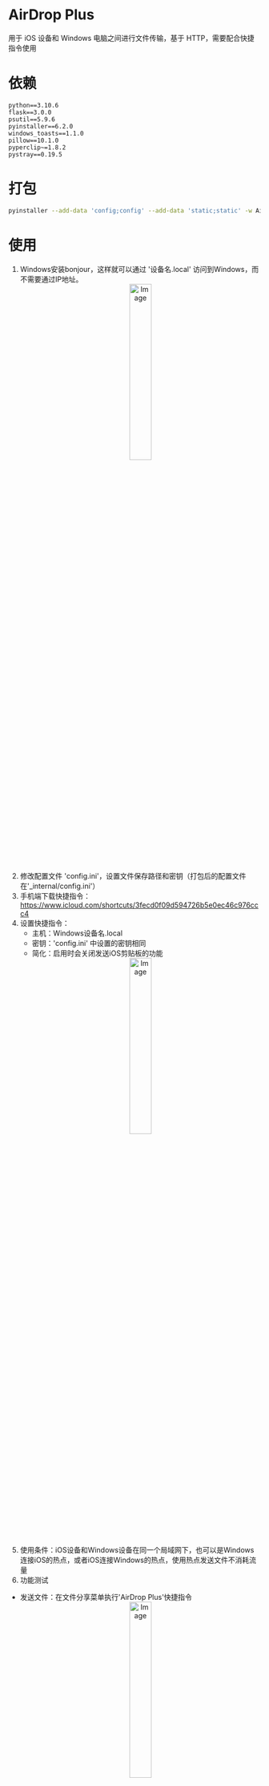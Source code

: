 # AirDrop Plus

用于 iOS 设备和 Windows 电脑之间进行文件传输，基于 HTTP，需要配合快捷指令使用

# 依赖

```
python==3.10.6
flask==3.0.0
psutil==5.9.6
pyinstaller==6.2.0
windows_toasts==1.1.0
pillow==10.1.0
pyperclip~=1.8.2
pystray==0.19.5
```

# 打包

```bash
pyinstaller --add-data 'config;config' --add-data 'static;static' -w AirDropPlus.py
```

# 使用
1. Windows安装bonjour，这样就可以通过 '设备名.local' 访问到Windows，而不需要通过IP地址。
    <div style="text-align:center;">
        <img src="pic/windows_device_name.png" alt="Image" style="width: 30%;">
    </div>
2. 修改配置文件 'config.ini'，设置文件保存路径和密钥（打包后的配置文件在'_internal/config.ini'）
3. 手机端下载快捷指令：https://www.icloud.com/shortcuts/3fecd0f09d594726b5e0ec46c976ccc4
4. 设置快捷指令：
   - 主机：Windows设备名.local
   - 密钥：'config.ini' 中设置的密钥相同
   - 简化：启用时会关闭发送iOS剪贴板的功能
   <div style="text-align:center;">
       <img src="pic/shortcut_conf.png" alt="Image" style="width: 30%;">
   </div>
5. 使用条件：iOS设备和Windows设备在同一个局域网下，也可以是Windows连接iOS的热点，或者iOS连接Windows的热点，使用热点发送文件不消耗流量
6. 功能测试
  - 发送文件：在文件分享菜单执行'AirDrop Plus'快捷指令
    <div style="text-align:center;">
      <img src="pic/send_file.png" alt="Image" style="width: 30%;">
    </div>
  - 接收文件：直接执行'AirDrop Plus'快捷指令，也可以在辅助功能中设置成双击手机背面触发，15 Pro系列可以设置成侧边按钮触发。
    - 当'简化'被开启时，运行后iOS接收Windows上复制的内容(文件、图像、文本)。
    - 当'简化'被关闭时，运行后会弹出一个菜单，选择发送iOS剪贴板，还是接收Windows剪贴板
    <div style="text-align:center;">
      <img src="pic/receive_file.png" alt="Image" style="width: 20%;">
    <img src="pic/shortcut_menu.jpg" alt="Image" style="width: 30%;">
    </div>

# 问题
快捷指令运行超时：
1. 检查电脑防火墙是否屏蔽了**config.ini**中设置的端口
2. 检查局域网环境是否通畅（校园网环境可能局域网设备的通信是被禁止的）
3. 检查**config.ini**中设置的端口号是否与快捷指令中设置的一致
4. 检查快捷指令设置的**主机名**是否与电脑**主机名**一致（主机名不能是中文）。也可以把**主机名.local**改成IP地址试试

启动后没有通知，但后台查看进程是在运行的：
1. 可能是电脑系统版本比较旧不支持交互式通知，在**config.ini**里改成传统通知试试

# API
## 0. 请求头参数
| 参数名             | 类型     | 描述                                                            |
|-----------------|--------|---------------------------------------------------------------|
| ShortcutVersion | String | 快捷指令的版本，需要和 config.ini 中的 version 一致                          |
| Authorization   | String | 密钥，需要和 config.ini 中的 key 前两位一致，例如 config.ini 为 1.5.1，此处需要是1.5 |

## 1. 发送文件
> 移动端发送一个文件到PC
### 请求
[POST] /file

请求体: Form

| 参数名            | 类型     | 描述                                                                                                                                |
|----------------|--------|-----------------------------------------------------------------------------------------------------------------------------------|
| file           | File   | 要发送的文件                                                                                                                            |

### 返回
- 返回类型: JSON
- 返回内容:
    ```json
    {
        "success": true,
        "msg": "发送成功",
        "data": null
    }
    ```
## 2. 获取文件
> 获取PC上的文件
### 请求
[GET] /file/[path]

| 参数名      | 类型     | 描述            |
|----------|--------|---------------|
| path     | String | 文件路径的base64编码 |
### 返回
- 返回类型: 文件

## 3. 发送剪贴板
> 发送剪贴板发送到PC
### 请求
[POST] /clipboard
#### 请求参数
- 请求体: Form

| 参数名       | 类型     | 描述       |
|-----------|--------|----------|
| clipboard | String | 移动端剪贴板内容 |

### 返回
- 返回类型: JSON
- 返回内容:
    ```json
    {
        "success": true,
        "msg": "发送成功",
        "data": null
    }
    ```
## 4. 获取剪贴板
> 获取PC端的剪贴板内容
### 请求
[GET] /clipboard
### 返回
- 返回类型: JSON
- 返回内容: 
  - 剪贴板内容为文本时:
    ```json
    {
        "success": true,
        "msg": "",
        "data": {
          "type": "text",
          "data": "clipboard_text"
        } 
    }
    ```
  - 剪贴板为文件时:
      ```json
      {
          "success": true,
          "msg": "",
          "data": {
            "type": "file",
            "data": ["c:/xx/xx/aa.png", "c:/xx/xx/bb.pdf"]
          }
      }
      ```
  - 剪贴板为图像时:
      ```json
      {
          "success": true,
          "msg": "",
          "data": {
            "type": "img",
            "data": "img_base64_code"
          }
      }
      ```
## 5. 测试
> 测试连接
### 请求
[GET] /
### 返回
- 返回类型: Text
- 返回内容: Hello world!